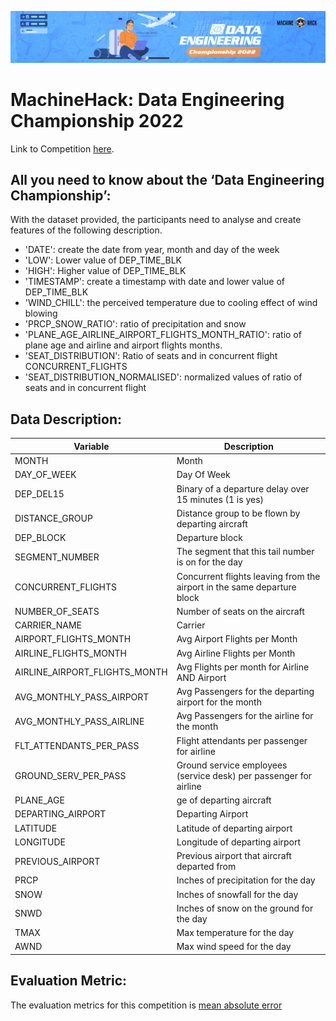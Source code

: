 ![Data Engineering 4 _Large_](171359691-fd4f1d9f-14d2-4de3-94d7-b46b1c9e7711.jpg)

# MachineHack: Data Engineering Championship 2022

Link to Competition [here](https://machinehack.com/hackathons/data_engineering_championship/overview).

## All you need to know about the ‘Data Engineering Championship’:

With the dataset provided, the participants need to analyse and create features of the following description.

* 'DATE': create the date from year, month and day of the week
* 'LOW': Lower value of DEP_TIME_BLK
* 'HIGH': Higher value of DEP_TIME_BLK
* 'TIMESTAMP': create a timestamp with date and lower value of DEP_TIME_BLK
* 'WIND_CHILL':  the perceived temperature due to cooling effect of wind blowing
* 'PRCP_SNOW_RATIO': ratio of precipitation and snow
* 'PLANE_AGE_AIRLINE_AIRPORT_FLIGHTS_MONTH_RATIO': ratio of plane age and airline and airport flights months.
* 'SEAT_DISTRIBUTION': Ratio of seats and in  concurrent flight CONCURRENT_FLIGHTS
* 'SEAT_DISTRIBUTION_NORMALISED': normalized values of ratio of seats and in  concurrent flight


## Data Description:

| __Variable__ | __Description__ |
|-------------|------------|
| MONTH          | Month|
| DAY_OF_WEEK          | Day Of Week |
| DEP_DEL15  |Binary of a departure delay over 15 minutes (1 is yes) |
| DISTANCE_GROUP | Distance group to be flown by departing aircraft |
| DEP_BLOCK | Departure block |
| SEGMENT_NUMBER | The segment that this tail number is on for the day |
| CONCURRENT_FLIGHTS | Concurrent flights leaving from the airport in the same departure block |
| NUMBER_OF_SEATS | Number of seats on the aircraft |
| CARRIER_NAME | Carrier  |
| AIRPORT_FLIGHTS_MONTH | Avg Airport Flights per Month |
| AIRLINE_FLIGHTS_MONTH | Avg Airline Flights per Month |
| AIRLINE_AIRPORT_FLIGHTS_MONTH | Avg Flights per month for Airline AND Airport |
| AVG_MONTHLY_PASS_AIRPORT | Avg Passengers for the departing airport for the month |
| AVG_MONTHLY_PASS_AIRLINE | Avg Passengers for the airline for the month |
| FLT_ATTENDANTS_PER_PASS | Flight attendants per passenger for airline |
| GROUND_SERV_PER_PASS | Ground service employees (service desk) per passenger for airline |
| PLANE_AGE | ge of departing aircraft |
| DEPARTING_AIRPORT | Departing Airport |
| LATITUDE| Latitude of departing airport |
| LONGITUDE|  Longitude of departing airport|
| PREVIOUS_AIRPORT| Previous airport that aircraft departed from |
| PRCP| Inches of precipitation for the day |
| SNOW| Inches of snowfall for the day|
| SNWD| Inches of snow on the ground for the day |
| TMAX| Max temperature for the day |
| AWND| Max wind speed for the day |

## Evaluation Metric:
The evaluation metrics for this competition is [mean absolute error](https://scikit-learn.org/stable/modules/generated/sklearn.metrics.mean_absolute_error.html#sklearn-metrics-mean-absolute-error)
